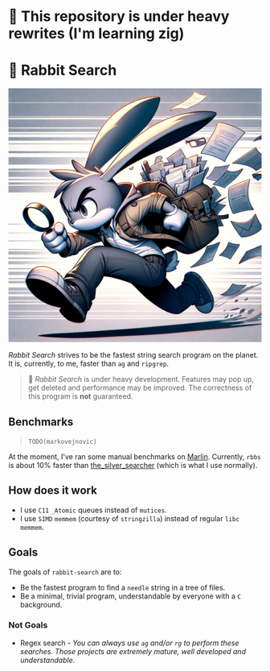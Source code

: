 # 🚧 This repository is under heavy rewrites (I'm learning zig)

# 🐇 Rabbit Search

![Dumb Drawing by ChatGPT](./res/banner.webp)

*Rabbit Search* strives to be the fastest string search program on the planet.
It is, currently, to me, faster than `ag` and `ripgrep`.

> 🚧 *Rabbit Search* is under heavy development. Features may pop up, get
> deleted and performance may be improved. The correctness of this program is
> **not** guaranteed.

## Benchmarks

> `TODO(markovejnovic)`

At the moment, I've ran some manual benchmarks on
[Marlin](https://github.com/MarlinFirmware/Marlin.git). Currently, `rbbs` is
about 10% faster than
[the\_silver\_searcher](https://github.com/ggreer/the_silver_searcher) (which
is what I use normally).

## How does it work

- I use `C11` `_Atomic` queues instead of `mutices`.
- I use `SIMD` `memmem` (courtesy of `stringzilla`) instead of regular `libc`
  `memmem`.

## Goals

The goals of `rabbit-search` are to:

* Be the fastest program to find a `needle` string in a tree of files.
* Be a minimal, trivial program, understandable by everyone with a `C`
  background.

### Not Goals

* Regex search - *You can always use `ag` and/or `rg` to perform these
  searches. Those projects are extremely mature, well developed and
  understandable.*

